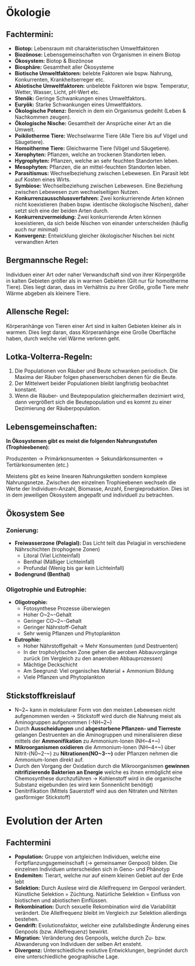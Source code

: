 Ökologie
========

Fachtermini:
------------

-   **Biotop:** Lebensraum mit charakteristischen Umweltfaktoren
-   **Biozönose:** Lebensgemeinschaften von Organismen in einem Biotop
-   **Ökosystem:** Biotop & Biozönose
-   **Biosphäre:** Gesamtheit aller Ökosysteme
-   **Biotische Umweltfaktoren:** belebte Faktoren wie bspw. Nahrung,
    Konkurrenten, Krankheitserreger etc.
-   **Abiotische Umweltfaktoren:** unbelebte Faktoren wie bspw.
    Temperatur, Wetter, Wasser, Licht, pH-Wert etc.
-   **Stenök:** Geringe Schwankungen eines Umweltfaktors.
-   **Euryök:** Starke Schwankungen eines Umweltfaktors.
-   **Ökologische Potenz:** Bereich in dem ein Organismus gedeiht (Leben
    & Nachkommen zeugen).
-   **Ökologische Nische:** Gesamtheit der Ansprüche einer Art an die
    Umwelt.
-   **Poikilotherme Tiere:** Wechselwarme Tiere (Alle Tiere bis auf
    Vögel und Säugetiere).
-   **Homoitherme Tiere:** Gleichwarme Tiere (Vögel und Säugetiere).
-   **Xerophyten:** Pflanzen, welche an trockenen Standorten leben.
-   **Hygrophyten:** Pflanzen, welche an sehr feuchten Standorten leben.
-   **Mesophyten:** Pflanzen, die an mittel-feuchten Standorten leben.
-   **Parasitismus:** Wechselbeziehung zwischen Lebewesen. Ein Parasit
    lebt auf Kosten eines Wirts.
-   **Symbiose:** Wechselbeziehung zwischen Lebewesen. Eine Beziehung
    zwischen Lebewesen zum wechselseitigen Nutzen.
-   **Konkurrenzausschlussverfahren:** Zwei konkurrierende Arten können
    nicht koexistieren (haben bspw. identische ökologische Nischen),
    daher setzt sich eine der beiden Arten durch.
-   **Konkurrenzvermeidung:** Zwei konkurrierende Arten können
    koexistieren, da sich beide Nischen von einander unterscheiden
    (häufig auch nur minimal)
-   **Konvergenz:** Entwicklung gleicher ökologischer Nischen bei nicht
    verwandten Arten

Bergmannsche Regel:
-------------------

Individuen einer Art oder naher Verwandschaft sind von ihrer Körpergröße
in kalten Gebieten größer als in warmen Gebieten (Gilt nur für
homoitherme Tiere). Dies liegt daran, dass im Verhältnis zu ihrer Größe,
große Tiere mehr Wärme abgeben als kleinere Tiere.

Allensche Regel:
----------------

Körperanhänge von Tieren einer Art sind in kalten Gebieten kleiner als
in warmen. Dies liegt daran, dass Körperanhänge eine Große Oberfläche
haben, durch welche viel Wärme verloren geht.

Lotka-Volterra-Regeln:
----------------------

1.  Die Populationen von Räuber und Beute schwanken periodisch. Die
    Maxima der Räuber folgen phasenverschoben denen für die Beute.
2.  Der Mittelwert beider Populationen bleibt langfristig beobachtet
    konstant.
3.  Wenn die Räuber- und Beutepopulation gleichermaßen dezimiert wird,
    dann vergrößert sich die Beutepopulation und es kommt zu einer
    Dezimierung der Räuberpopulation.

Lebensgemeinschaften:
---------------------

**In Ökosystemen gibt es meist die folgenden Nahrungsstufen
(Trophieebenen):**

Produzenten → Primärkonsumenten → Sekundärkonsumenten →
Tertiärkonsumenten (etc.)

Meistens gibt es keine linearen Nahrungsketten sondern komplexe
Nahrungsnetze. Zwischen den einzelnen Trophieebenen wechseln die Werte
der Individuen-Anzahl, Biomasse, Anzahl, Energieproduktion. Dies ist in
dem jeweiligen Ökosystem angepaßt und individuell zu betrachten.

Ökosystem See
-------------

### Zonierung:

-   **Freiwasserzone (Pelagial):** Das Licht teilt das Pelagial in
    verschiedene Nährschichten (trophogene Zonen)
    -   Litoral (Viel Lichteinfall)
    -   Benthal (Mäßiger Lichteinfall)
    -   Profundal (Wenig bis gar kein Lichteinfall)
-   **Bodengrund (Benthal)**

### Oligotrophie und Eutrophie:

-   **Oligotrophie:**
    -   Fotosynthese Prozesse überwiegen
    -   Hoher O~2~-Gehalt
    -   Geringer CO~2~-Gehalt
    -   Geringer Nährstoff-Gehalt
    -   Sehr wenig Pflanzen und Phytoplankton
-   **Eutrophie:**
    -   Hoher Nährstoffgehalt → Mehr Konsumenten (und Destruenten)
    -   In der tropholytischen Zone gehen die aeroben Abbauvorgänge
        zurück (im Vergleich zu den anaeroben Abbauprozessen)
    -   Mächtige Deckschicht
    -   Am Seegrund: Viel organisches Material + Ammonium Bildung
    -   Viele Pflanzen und Phytoplankton

Stickstoffkreislauf
-------------------

-   N~2~ kann in molekularer Form von den meisten Lebewesen nicht
    aufgenommen werden → Stickstoff wird durch die Nahrung meist als
    Aminogruppen aufgenommen (-NH~2~)
-   Durch **Ausscheidungen** und **abgestorbene Pflanzen- und
    Tierreste** gelangen Destruenten an die Aminogruppen und
    mineralisieren diese mittels der **Ammonifikation** zu
    Ammonium-Ionen (NH~4+~)
-   **Mikroorganismen oxidieren** die Ammonium-Ionen (NH~4+~) über
    Nitrit-(N0~2-~) zu **Nitrationen(NO~3-~)** oder Pflanzen nehmen die
    Ammonium-Ionen direkt auf.
-   Durch den Vorgang der Oxidation durch die Mikroorganismen **gewinnen
    nitrifizierende Bakterien an Energie** welche es ihnen ermöglicht
    eine Chemosynthese durchzuführen → Kohlenstoff wird in die
    organische Substanz eigebunden (es wird kein Sonnenlicht benötigt)
-   Denitrifikation (Mittels Sauerstoff wird aus den Nitraten und
    Nitriten gasförmiger Stickstoff)

Evolution der Arten
===================

Fachtermini
-----------

-   **Population:** Gruppe von artgleichen Individuen, welche eine
    Fortpflanzungsgemeinschaft (→ gemeinsamer Genpool) bilden. Die
    einzelnen Individuen unterscheiden sich in Geno- und Phänotyp
-   **Endemiten:** Tierart, welche nur auf einem kleinen Gebiet auf der
    Erde lebt
-   **Selektion:** Durch Auslese wird die Allelfrequenz im Genpool
    verändert. Künstliche Selektion = Züchtung. Natürliche Selektion =
    Einfluss von biotischen und abiotischen Einflüssen.
-   **Rekombination:** Durch sexuelle Rekombination wird die
    Variabilität verändert. Die Allelfrequenz bleibt im Vergleich zur
    Selektion allerdings bestehen.
-   **Gendrift:** Evolutionsfaktor, welcher eine zufallsbedingte
    Änderung eines Genpools (bzw. Allelfrequenz) bewirkt.
-   **Migration:** Veränderung des Genpools, welche durch Zu- bzw.
    Abwanderung von Individuen der selben Art ensteht.
-   **Divergenz:** Unterschiedliche evolutive Entwicklungen, begründet
    durch eine unterschiedliche geographische Lage.

